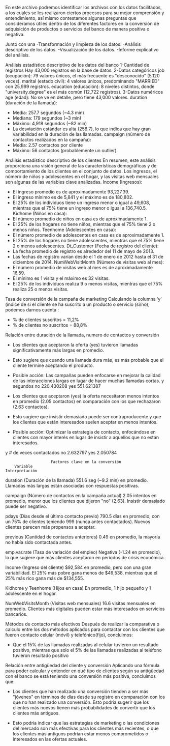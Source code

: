 En este archivo podremos identificar los archivos con los datos facilitados, a los cuales se les realizaron ciertos procesos para su mejor comprensión y entendimiento, así mismo contestamos algunas preguntas que consideramos útiles dentro de los diferentes factores en la conversión de adquisición de productos o servicios del banco de manera positiva o negativa.

Junto con una 
-Transformación y limpieza de los datos.
-Análisis descriptivo de los datos.
-Visualización de los datos.
-Informe explicativo del análisis.

Análisis estadístico descriptivo de los datos del banco
1️-Cantidad de registros
Hay 43,000 registros en la base de datos.
2️-Datos categóricos
job (ocupación): 79 valores únicos, el más frecuente es "desconocido" (5,120 veces).
marital (estado civil): 4 valores únicos, predominando "MARRIED" con 25,999 registros.
education (educación): 8 niveles distintos, donde "university.degree" es el más común (12,722 registros).
3️-Datos numéricos
age (edad): No se ve en detalle, pero tiene 43,000 valores.
duration (duración de la llamada):
-	Media: 257.7 segundos (~4.3 min)
-	Mediana: 179 segundos (~3 min)
-	Máximo: 4,918 segundos (~82 min)
-	La desviación estándar es alta (258.7), lo que indica que hay gran variabilidad en la duración de las llamadas.
campaign (número de contactos realizados en la campaña):
-	Media: 2.57 contactos por cliente
-	Máximo: 56 contactos (probablemente un outlier).




Análisis estadístico descriptivo de los clientes
En resumen, este análisis proporciona una visión general de las características demográficas y de comportamiento de los clientes en el conjunto de datos. Los ingresos, el número de niños y adolescentes en el hogar, y las visitas web mensuales son algunas de las variables clave analizadas.
Income (Ingresos):
-	El ingreso promedio es de aproximadamente 93,227.39.
-	El ingreso mínimo es de 5,841 y el máximo es de 180,802.
-	El 25% de los individuos tiene un ingreso menor o igual a 49,608, mientras que el 75% tiene un ingreso menor o igual a 136,740.5.
Kidhome (Niños en casa):
-	El número promedio de niños en casa es de aproximadamente 1.
-	El 25% de los hogares no tiene niños, mientras que el 75% tiene 2 o menos niños.
Teenhome (Adolescentes en casa):
-	El número promedio de adolescentes en casa es de aproximadamente 1.
-	El 25% de los hogares no tiene adolescentes, mientras que el 75% tiene 2 o menos adolescentes.
Dt_Customer (Fecha de registro del cliente):
-	La fecha promedio de registro es alrededor del 11 de mayo de 2013.
-	Las fechas de registro varían desde el 1 de enero de 2012 hasta el 31 de diciembre de 2014.
NumWebVisitMonth (Número de visitas web al mes):
-	El número promedio de visitas web al mes es de aproximadamente 16.59.
-	El mínimo es 1 visita y el máximo es 32 visitas.
-	El 25% de los individuos realiza 9 o menos visitas, mientras que el 75% realiza 25 o menos visitas.






Tasa de conversión de la campaña de marketing
Calculando la columna ‘y’ (índice de si el cliente se ha suscrito a un producto o servicio (si/no), podemos darnos cuenta :
-	% de clientes suscritos = 11,2%
-	% de clientes no suscritos = 88,8%

Relación entre duración de la llamada, numero de contactos y conversión
-	Los clientes que aceptaron la oferta (yes) tuvieron llamadas significativamente más largas en promedio.
-	Esto sugiere que cuando una llamada dura más, es más probable que el cliente termine aceptando el producto.
-	Posible acción: Las campañas pueden enfocarse en mejorar la calidad de las interacciones largas en lugar de hacer muchas llamadas cortas.
y       segundos
no     220.430208 
yes    551.621387

-	Los clientes que aceptaron (yes) la oferta necesitaron menos intentos en promedio (2.05 contactos) en comparación con los que rechazaron (2.63 contactos).
-	Esto sugiere que insistir demasiado puede ser contraproducente y que los clientes que están interesados suelen aceptar en menos intentos.
-	Posible acción: Optimizar la estrategia de contacto, enfocándose en clientes con mayor interés en lugar de insistir a aquellos que no están interesados.

y       # de veces contactados
no     2.632797
yes    2.050784


 


                        Factores clave en la conversión
        Variable	                                                      Interpretación
duration (Duración de la llamada)	            551.6 seg (~9.2 min) en promedio. Llamadas más largas están asociadas con        respuestas positivas.

campaign (Número de contactos en la campaña actual)	 2.05 intentos en promedio, menor que los clientes que dijeron "no" (2.63). Insistir demasiado puede ser negativo.

pdays (Días desde el último contacto previo)    790.5 días en promedio, con un 75% de clientes teniendo 999 (nunca antes contactados). Nuevos clientes parecen más propensos a aceptar.

previous (Cantidad de contactos anteriores)	     0.49 en promedio, la mayoría no había sido contactada antes.

emp.var.rate (Tasa de variación del empleo)	     Negativa (-1.24 en promedio), lo que sugiere que más clientes aceptaron en períodos de crisis económica.

Income (Ingreso del cliente)	                 $92,584 en promedio, pero con una gran variabilidad. El 25% más pobre gana menos de $49,538, mientras que el 25% más rico gana más de $134,555.

Kidhome y Teenhome (Hijos en casa)	             En promedio, 1 hijo pequeño y 1 adolescente en el hogar.

NumWebVisitsMonth (Visitas web mensuales)	     16.6 visitas mensuales en promedio. Clientes más digitales pueden estar más interesados en servicios bancarios.


Métodos de contacto más efectivos
Después de realizar la comparativa o calculo entre los dos métodos aplicados para contactar con los clientes que fueron contacto celular (móvil) y telefónico(fijo), concluimos:
-	Que el 15% de las llamadas realizadas al celular tuvieron un resultado positivo, mientras que solo el 5% de las llamadas realizadas al teléfono tuvieron resultado positivo

Relación entre antigüedad del cliente y conversión
Aplicando una fórmula para poder calcular y entender en qué tipo de clientes según su antigüedad con el banco se está teniendo una conversión más positiva, concluimos que:
-	Los clientes que han realizado una conversión tienden a ser más "jóvenes" en términos de días desde su registro en comparación con los que no han realizado una conversión. Esto podría sugerir que los clientes más nuevos tienen más probabilidades de convertir que los clientes más antiguos.

-	Esto podría indicar que las estrategias de marketing o las condiciones del mercado son más efectivas para los clientes más recientes, o que los clientes más antiguos podrían estar menos comprometidos o interesados en las ofertas actuales.
